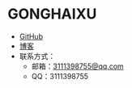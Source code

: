 # GONGHAIXU
- [GitHub](https://github.com/GONGHAIXU)
- [博客](https://www.cnblogs.com/GONGHAIXU/)
- 联系方式：
    - 邮箱：3111398755@qq.com
    - QQ：3111398755
